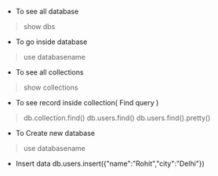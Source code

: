 * To see all database
> show dbs

* To go inside database
> use databasename

* To see all collections
> show collections

* To see record inside collection( Find query )
> db.collection.find()
db.users.find()
db.users.find().pretty()


* To Create new database
> use databasename

* Insert data
db.users.insert({"name":"Rohit","city":"Delhi"})